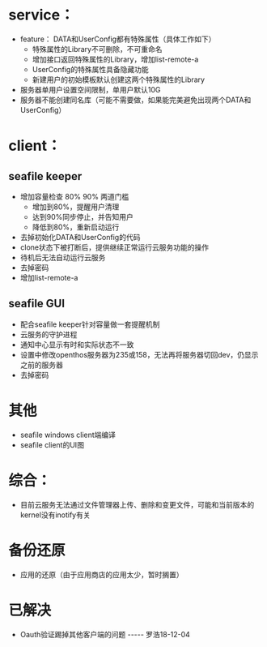 # service：
  - feature： DATA和UserConfig都有特殊属性（具体工作如下）
    - 特殊属性的Library不可删除，不可重命名
    - 增加接口返回特殊属性的Library，增加list-remote-a
    - UserConfig的特殊属性具备隐藏功能
    - 新建用户的初始模板默认创建这两个特殊属性的Library
  - 服务器单用户设置空间限制，单用户默认10G
  - 服务器不能创建同名库（可能不需要做，如果能完美避免出现两个DATA和UserConfig）

# client：
## seafile keeper
  - 增加容量检查 80% 90% 两道门槛
    - 增加到80%，提醒用户清理
    - 达到90%同步停止，并告知用户
    - 降低到80%，重新启动运行
  - 去掉初始化DATA和UserConfig的代码
  - clone状态下被打断后，提供继续正常运行云服务功能的操作
  - 待机后无法自动运行云服务
  - 去掉密码
  - 增加list-remote-a
  
## seafile GUI
  - 配合seafile keeper针对容量做一套提醒机制
  - 云服务的守护进程
  - 通知中心显示有时和实际状态不一致
  - 设置中修改openthos服务器为235或158，无法再将服务器切回dev，仍显示之前的服务器
  - 去掉密码
  
# 其他
  - seafile windows client端编译
  - seafile client的UI图

# 综合：
  - 目前云服务无法通过文件管理器上传、删除和变更文件，可能和当前版本的kernel没有inotify有关

# 备份还原
  - 应用的还原（由于应用商店的应用太少，暂时搁置）
  
# 已解决
  - Oauth验证踢掉其他客户端的问题 ----- 罗浩18-12-04
